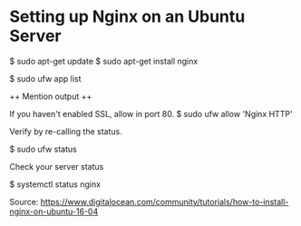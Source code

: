 # Setting up Nginx on an Ubuntu Server

$ sudo apt-get update
$ sudo apt-get install nginx

$ sudo ufw app list

++ Mention output ++

If you haven't enabled SSL, allow in port 80. 
$ sudo ufw allow 'Nginx HTTP'

Verify by re-calling the status. 

$ sudo ufw status

Check your server status

$ systemctl status nginx

Source: https://www.digitalocean.com/community/tutorials/how-to-install-nginx-on-ubuntu-16-04